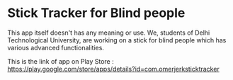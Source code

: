 Stick Tracker for Blind people
============

This app itself doesn't has any meaning or use.
We, students of Delhi Technological University, are working on a stick for blind people which has various advanced functionalities.

This is the link of app on Play Store : https://play.google.com/store/apps/details?id=com.omerjerksticktracker
